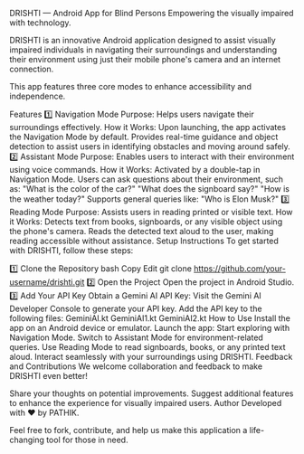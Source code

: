 DRISHTI — Android App for Blind Persons
Empowering the visually impaired with technology.

DRISHTI is an innovative Android application designed to assist visually impaired individuals in navigating their surroundings and understanding their environment using just their mobile phone's camera and an internet connection.

This app features three core modes to enhance accessibility and independence.

Features
1️⃣ Navigation Mode
Purpose: Helps users navigate their surroundings effectively.
How it Works:
Upon launching, the app activates the Navigation Mode by default.
Provides real-time guidance and object detection to assist users in identifying obstacles and moving around safely.
2️⃣ Assistant Mode
Purpose: Enables users to interact with their environment using voice commands.
How it Works:
Activated by a double-tap in Navigation Mode.
Users can ask questions about their environment, such as:
"What is the color of the car?"
"What does the signboard say?"
"How is the weather today?"
Supports general queries like:
"Who is Elon Musk?"
3️⃣ Reading Mode
Purpose: Assists users in reading printed or visible text.
How it Works:
Detects text from books, signboards, or any visible object using the phone's camera.
Reads the detected text aloud to the user, making reading accessible without assistance.
Setup Instructions
To get started with DRISHTI, follow these steps:

1️⃣ Clone the Repository
bash
Copy
Edit
git clone https://github.com/your-username/drishti.git
2️⃣ Open the Project
Open the project in Android Studio.
3️⃣ Add Your API Key
Obtain a Gemini AI API Key:
Visit the Gemini AI Developer Console to generate your API key.
Add the API key to the following files:
GeminiAI.kt
GeminiAI1.kt
GeminiAI2.kt
How to Use
Install the app on an Android device or emulator.
Launch the app:
Start exploring with Navigation Mode.
Switch to Assistant Mode for environment-related queries.
Use Reading Mode to read signboards, books, or any printed text aloud.
Interact seamlessly with your surroundings using DRISHTI.
Feedback and Contributions
We welcome collaboration and feedback to make DRISHTI even better!

Share your thoughts on potential improvements.
Suggest additional features to enhance the experience for visually impaired users.
Author
Developed with ❤️ by PATHIK.

Feel free to fork, contribute, and help us make this application a life-changing tool for those in need.

